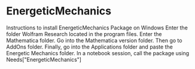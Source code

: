 # EnergeticMechanics

Instructions to install EnergeticMechanics 
Package on Windows
Enter the folder Wolfram Research located in the program files.
Enter the Mathematica folder.
Go into the Mathematica version folder.
Then go to AddOns folder.
Finally, go into the Applications folder and paste the Energetic Mechanics folder.
In a notebook session, call the package using Needs["EnergeticMechanics"]
